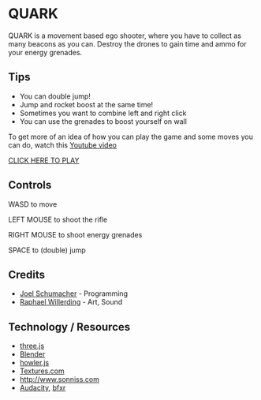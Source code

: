 # QUARK
QUARK is a movement based ego shooter, where you have to collect as many beacons as you can.
Destroy the drones to gain time and ammo for your energy grenades.

## Tips
* You can double jump!
* Jump and rocket boost at the same time!
* Sometimes you want to combine left and right click
* You can use the grenades to boost yourself on wall

To get more of an idea of how you can play the game and some moves you can do, watch this [Youtube video](https://www.youtube.com/watch?v=0P2gyMfaU5M)

[CLICK HERE TO PLAY](https://pfirsich.github.io/LD37/)

## Controls
WASD to move

LEFT MOUSE to shoot the rifle

RIGHT MOUSE to shoot energy grenades

SPACE to (double) jump

## Credits
* [Joel Schumacher](http://theshoemaker.de) - Programming
* [Raphael Willerding](https://www.artstation.com/artist/kerberos22) - Art, Sound

## Technology / Resources
* [three.js](http://threejs.org/)
* [Blender](http://blender.org)
* [howler.js](https://howlerjs.com/)
* [Textures.com](http://textures.com/)
* http://www.sonniss.com
* [Audacity](http://www.audacityteam.org/), [bfxr](http://www.bfxr.net/)